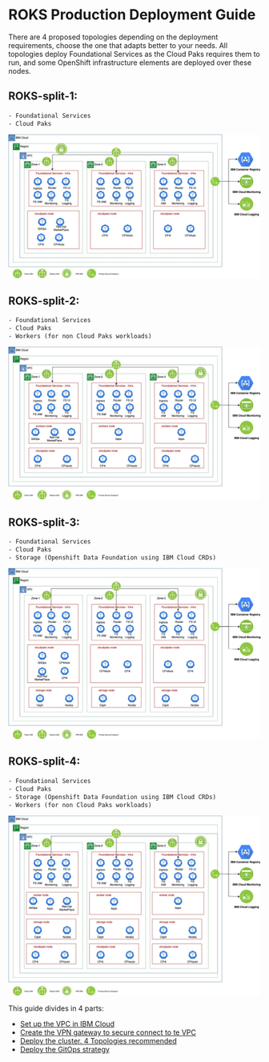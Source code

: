 # ROKS Production Deployment Guide
There are 4 proposed topologies depending on the deployment requirements, choose the one that adapts better to your needs. All topologies deploy Foundational Services as the Cloud Paks requires them to run, and some OpenShift infrastructure elements are deployed over these nodes.  

## ROKS-split-1:
    - Foundational Services
    - Cloud Paks


![Target Architecture](./images/IBM_VPC_ROKS_split-1.jpg)

## ROKS-split-2:
    - Foundational Services
    - Cloud Paks
    - Workers (for non Cloud Paks workloads)

![Target Architecture](./images/IBM_VPC_ROKS_split-2.jpg)

## ROKS-split-3:
    - Foundational Services 
    - Cloud Paks
    - Storage (Openshift Data Foundation using IBM Cloud CRDs)

![Target Architecture](./images/IBM_VPC_ROKS_split-3.jpg)

## ROKS-split-4:
    - Foundational Services
    - Cloud Paks
    - Storage (Openshift Data Foundation using IBM Cloud CRDs)
    - Workers (for non Cloud Paks workloads)

![Target Architecture](./images/IBM_VPC_ROKS_split-4.jpg)


This guide divides in 4 parts:

- [Set up the VPC in IBM Cloud](./deploy-vpc.mdx)
- [Create the VPN gateway to secure connect to te VPC](./deploy-vpn-gateway.mdx)
- [Deploy the cluster. 4 Topologies recommended](./deploy-roks.mdx)
- [Deploy the GitOps strategy](./deploy-gitops.mdx)